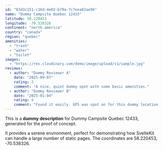 ```yaml
---
id: "83d3c151-c16d-4e02-b70a-7c7eea82ae96"
name: "Dummy Campsite Quebec 12433"
latitude: 58.220453
longitude: -70.538326
continent: "north-america"
country: "canada"
region: "quebec"
amenities:
  - "trash"
  - "water"
  - "toilet"
images:
  - "https://res.cloudinary.com/demo/image/upload/v1/sample.jpg"
reviews:
  - author: "Dummy Reviewer A"
    date: "2025-09-07"
    rating: 3
    comment: "A nice, quiet dummy spot with some basic amenities."
  - author: "Dummy Reviewer B"
    date: "2025-01-04"
    rating: 4
    comment: "Found it easily. GPS was spot on for this dummy location."
---
```


This is a **dummy description** for Dummy Campsite Quebec 12433, generated for the proof of concept.

It provides a serene environment, perfect for demonstrating how SvelteKit can handle a large number of static pages. The coordinates are 58.220453, -70.538326.
